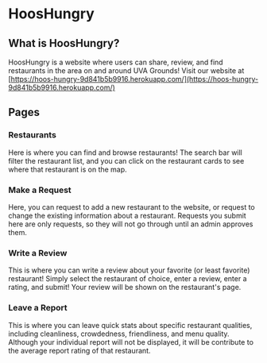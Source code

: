 # HoosHungry

## What is HoosHungry?

HoosHungry is a website where users can share, review, and find restaurants in the area on and around UVA Grounds! Visit our website at [https://hoos-hungry-9d841b5b9916.herokuapp.com/](https://hoos-hungry-9d841b5b9916.herokuapp.com/)

## Pages

### Restaurants

Here is where you can find and browse restaurants! The search bar will filter the restaurant list, and you can click on the restaurant cards to see where that restaurant is on the map.

### Make a Request

Here, you can request to add a new restaurant to the website, or request to change the existing information about a restaurant. Requests you submit here are only requests, so they will not go through until an admin approves them.

### Write a Review

This is where you can write a review about your favorite (or least favorite) restaurant! Simply select the restaurant of choice, enter a review, enter a rating, and submit! Your review will be shown on the restaurant's page.

### Leave a Report

This is where you can leave quick stats about specific restaurant qualities, including cleanliness, crowdedness, friendliness, and menu quality. Although your individual report will not be displayed, it will be contribute to the average report rating of that restaurant.
